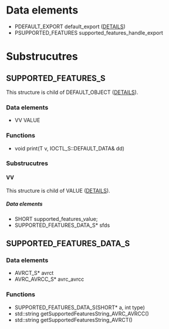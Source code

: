 # Data elements
* PDEFAULT_EXPORT default_export ([DETAILS](DEFAULT_EXPORT.md))
* PSUPPORTED_FEATURES supported_features_handle_export


# Substrucutres

## SUPPORTED_FEATURES_S
This structure is child of DEFAULT_OBJECT ([DETAILS](DEFAULT_OBJECT.md)).
### Data elements
* VV VALUE

### Functions
* void print(T v, IOCTL_S::DEFAULT_DATA& dd)

### Substrucutres
#### VV
This structure is child of VALUE ([DETAILS](VALUE.md)).
##### Data elements
* SHORT supported_features_value;
* SUPPORTED_FEATURES_DATA_S* sfds

## SUPPORTED_FEATURES_DATA_S
### Data elements
* AVRCT_S* avrct
* AVRC_AVRCC_S* avrc_avrcc

### Functions
* SUPPORTED_FEATURES_DATA_S(SHORT* a, int type)
* std::string getSupportedFeaturesString_AVRC_AVRCC()
* std::string getSupportedFeaturesString_AVRCT()
